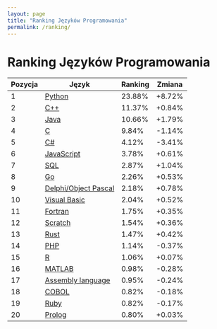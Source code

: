 ```yaml
---
layout: page
title: "Ranking Języków Programowania"
permalink: /ranking/
---
```


# Ranking Języków Programowania

| Pozycja | Język | Ranking | Zmiana |
|---------|-------|---------|--------|
| 1 | [Python](/languages/python/) | 23.88% | +8.72% |
| 2 | [C++](/languages/c++/) | 11.37% | +0.84% |
| 3 | [Java](/languages/java/) | 10.66% | +1.79% |
| 4 | [C](/languages/c/) | 9.84% | -1.14% |
| 5 | [C#](/languages/c#/) | 4.12% | -3.41% |
| 6 | [JavaScript](/languages/javascript/) | 3.78% | +0.61% |
| 7 | [SQL](/languages/sql/) | 2.87% | +1.04% |
| 8 | [Go](/languages/go/) | 2.26% | +0.53% |
| 9 | [Delphi/Object Pascal](/languages/delphi-object-pascal/) | 2.18% | +0.78% |
| 10 | [Visual Basic](/languages/visual-basic/) | 2.04% | +0.52% |
| 11 | [Fortran](/languages/fortran/) | 1.75% | +0.35% |
| 12 | [Scratch](/languages/scratch/) | 1.54% | +0.36% |
| 13 | [Rust](/languages/rust/) | 1.47% | +0.42% |
| 14 | [PHP](/languages/php/) | 1.14% | -0.37% |
| 15 | [R](/languages/r/) | 1.06% | +0.07% |
| 16 | [MATLAB](/languages/matlab/) | 0.98% | -0.28% |
| 17 | [Assembly language](/languages/assembly-language/) | 0.95% | -0.24% |
| 18 | [COBOL](/languages/cobol/) | 0.82% | -0.18% |
| 19 | [Ruby](/languages/ruby/) | 0.82% | -0.17% |
| 20 | [Prolog](/languages/prolog/) | 0.80% | +0.03% |
